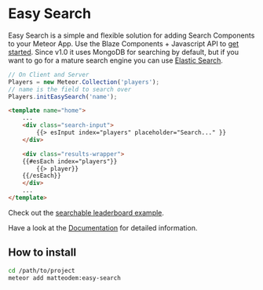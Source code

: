 Easy Search
=====================

Easy Search is a simple and flexible solution for adding Search Components to your Meteor App. Use the Blaze Components + Javascript API to [get started](https://github.com/matteodem/meteor-easy-search/wiki/Getting-started). Since v1.0 it uses MongoDB for searching by default, but if you want to go for a mature search engine you can use [Elastic Search](#using-elastic-search).

```javascript
// On Client and Server
Players = new Meteor.Collection('players');
// name is the field to search over
Players.initEasySearch('name');
```

```html
<template name="home">
    ...
    <div class="search-input">
        {{> esInput index="players" placeholder="Search..." }}
    </div>

    <div class="results-wrapper">
    {{#esEach index="players"}}
        {{> player}}
    {{/esEach}}
    </div>
    ...
</template>
```

Check out the [searchable leaderboard example](https://github.com/matteodem/easy-search-leaderboard).

Have a look at the [Documentation](https://github.com/matteodem/meteor-easy-search/wiki) for detailed information.

## How to install

```sh
cd /path/to/project
meteor add matteodem:easy-search
```
